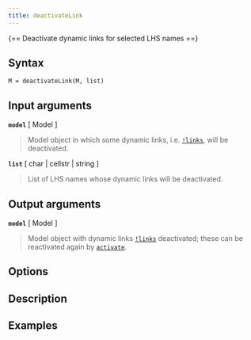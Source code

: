 ```yaml
---
title: deactivateLink
---
```


{== Deactivate dynamic links for selected LHS names ==}


## Syntax 

    M = deactivateLink(M, list)


## Input arguments 

__`model`__ [ Model ] 
> 
> Model object in which some dynamic links, i.e.
> [`!links`](irislang/links), will be deactivated.
> 

__`list`__ [ char | cellstr | string ] 
> 
> List of LHS names whose dynamic links will be deactivated.
> 

## Output arguments 

__`model`__ [ Model ] 
> 
> Model object with dynamic links [`!links`](irislang/links) deactivated;
> these can be reactivated again by [`activate`](#activate).
> 


## Options 



## Description 



## Examples

